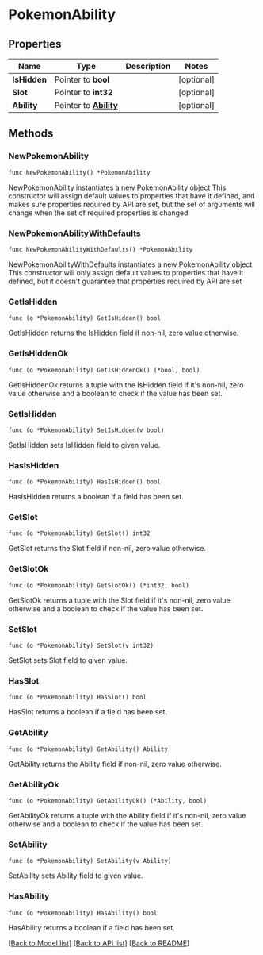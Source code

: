 # PokemonAbility

## Properties

Name | Type | Description | Notes
------------ | ------------- | ------------- | -------------
**IsHidden** | Pointer to **bool** |  | [optional] 
**Slot** | Pointer to **int32** |  | [optional] 
**Ability** | Pointer to [**Ability**](Ability.md) |  | [optional] 

## Methods

### NewPokemonAbility

`func NewPokemonAbility() *PokemonAbility`

NewPokemonAbility instantiates a new PokemonAbility object
This constructor will assign default values to properties that have it defined,
and makes sure properties required by API are set, but the set of arguments
will change when the set of required properties is changed

### NewPokemonAbilityWithDefaults

`func NewPokemonAbilityWithDefaults() *PokemonAbility`

NewPokemonAbilityWithDefaults instantiates a new PokemonAbility object
This constructor will only assign default values to properties that have it defined,
but it doesn't guarantee that properties required by API are set

### GetIsHidden

`func (o *PokemonAbility) GetIsHidden() bool`

GetIsHidden returns the IsHidden field if non-nil, zero value otherwise.

### GetIsHiddenOk

`func (o *PokemonAbility) GetIsHiddenOk() (*bool, bool)`

GetIsHiddenOk returns a tuple with the IsHidden field if it's non-nil, zero value otherwise
and a boolean to check if the value has been set.

### SetIsHidden

`func (o *PokemonAbility) SetIsHidden(v bool)`

SetIsHidden sets IsHidden field to given value.

### HasIsHidden

`func (o *PokemonAbility) HasIsHidden() bool`

HasIsHidden returns a boolean if a field has been set.

### GetSlot

`func (o *PokemonAbility) GetSlot() int32`

GetSlot returns the Slot field if non-nil, zero value otherwise.

### GetSlotOk

`func (o *PokemonAbility) GetSlotOk() (*int32, bool)`

GetSlotOk returns a tuple with the Slot field if it's non-nil, zero value otherwise
and a boolean to check if the value has been set.

### SetSlot

`func (o *PokemonAbility) SetSlot(v int32)`

SetSlot sets Slot field to given value.

### HasSlot

`func (o *PokemonAbility) HasSlot() bool`

HasSlot returns a boolean if a field has been set.

### GetAbility

`func (o *PokemonAbility) GetAbility() Ability`

GetAbility returns the Ability field if non-nil, zero value otherwise.

### GetAbilityOk

`func (o *PokemonAbility) GetAbilityOk() (*Ability, bool)`

GetAbilityOk returns a tuple with the Ability field if it's non-nil, zero value otherwise
and a boolean to check if the value has been set.

### SetAbility

`func (o *PokemonAbility) SetAbility(v Ability)`

SetAbility sets Ability field to given value.

### HasAbility

`func (o *PokemonAbility) HasAbility() bool`

HasAbility returns a boolean if a field has been set.


[[Back to Model list]](../README.md#documentation-for-models) [[Back to API list]](../README.md#documentation-for-api-endpoints) [[Back to README]](../README.md)


